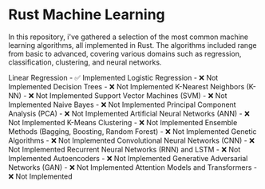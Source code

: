 # Rust Machine Learning 
In this repository, i've gathered a selection of the most common machine learning algorithms, all implemented in Rust. The algorithms included range from basic to advanced, covering various domains such as regression, classification, clustering, and neural networks.

Linear Regression - ✅ Implemented
Logistic Regression - ❌ Not Implemented
Decision Trees - ❌ Not Implemented
K-Nearest Neighbors (K-NN) - ❌ Not Implemented
Support Vector Machines (SVM) - ❌ Not Implemented
Naive Bayes - ❌ Not Implemented
Principal Component Analysis (PCA) - ❌ Not Implemented
Artificial Neural Networks (ANN) - ❌ Not Implemented
K-Means Clustering - ❌ Not Implemented
Ensemble Methods (Bagging, Boosting, Random Forest) - ❌ Not Implemented
Genetic Algorithms - ❌ Not Implemented
Convolutional Neural Networks (CNN) - ❌ Not Implemented
Recurrent Neural Networks (RNN) and LSTM - ❌ Not Implemented
Autoencoders - ❌ Not Implemented
Generative Adversarial Networks (GAN) - ❌ Not Implemented
Attention Models and Transformers - ❌ Not Implemented
